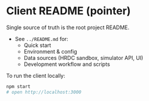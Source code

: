 # Client README (pointer)

Single source of truth is the root project README.

- See `../README.md` for:
  - Quick start
  - Environment & config
  - Data sources (HRDC sandbox, simulator API, UI)
  - Development workflow and scripts

To run the client locally:

```bash
npm start
# open http://localhost:3000
```
